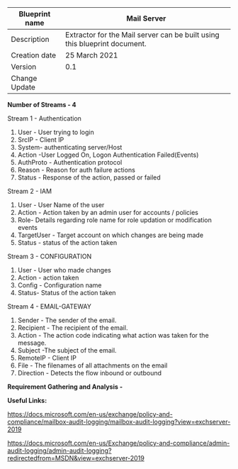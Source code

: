 | Blueprint name          | Mail Server                                                               |
| ----------------------- | ------------------------------------------------------------------------- |
| Description             | Extractor for the Mail server can be built using this blueprint document. |
| Creation date | 25 March 2021                                                             |
| Version                 | 0.1                                                                                                |
| Change Update           |                                                                              |


**Number of Streams - 4**

Stream 1 - Authentication

1. User - User trying to login
2. SrcIP - Client IP
3. System- authenticating server/Host
4. Action -User Logged On, Logon Authentication Failed(Events)
5. AuthProto - Authentication protocol
6. Reason - Reason for auth failure actions
7. Status - Response of the action, passed or failed

Stream 2 - IAM

1. User - User Name of the user
2. Action - Action taken by an admin user for accounts / policies
3. Role- Details regarding role name for role updation or modification events
4. TargetUser - Target account on which changes are being made
5. Status - status of the action taken

Stream 3 -  CONFIGURATION

1. User - User who made changes
2. Action - action taken
3. Config - Configuration name
4. Status- Status of the action taken

Stream 4 - EMAIL-GATEWAY

1. Sender - The sender of the email.
2. Recipient - The recipient of the email.
3. Action - The action code indicating what action was taken for the message.
4. Subject -The subject of the email.
5. RemoteIP - Client IP
6. File - The filenames of all attachments on the email
7. Direction - Detects the flow inbound or outbound

**Requirement Gathering and Analysis -** 

**Useful Links:**

https://docs.microsoft.com/en-us/exchange/policy-and-compliance/mailbox-audit-logging/mailbox-audit-logging?view=exchserver-2019

https://docs.microsoft.com/en-us/Exchange/policy-and-compliance/admin-audit-logging/admin-audit-logging?redirectedfrom=MSDN&view=exchserver-2019 
